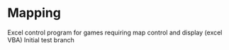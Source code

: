 # Mapping
Excel control program for games requiring map control and display (excel VBA)
Initial test branch
